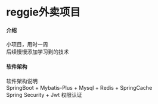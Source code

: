 # reggie外卖项目

#### 介绍
小项目，用时一周  
后续慢慢添加学习到的技术

#### 软件架构
软件架构说明  
SpringBoot + Mybatis-Plus + Mysql + Redis + SpringCache  
Spring Security + Jwt 权限认证




